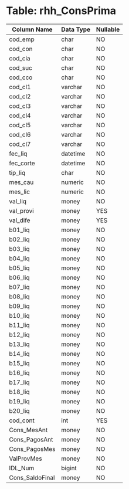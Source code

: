 # Table: rhh_ConsPrima

| Column Name | Data Type | Nullable |
|-------------|-----------|----------|
| cod_emp | char | NO |
| cod_con | char | NO |
| cod_cia | char | NO |
| cod_suc | char | NO |
| cod_cco | char | NO |
| cod_cl1 | varchar | NO |
| cod_cl2 | varchar | NO |
| cod_cl3 | varchar | NO |
| cod_cl4 | varchar | NO |
| cod_cl5 | varchar | NO |
| cod_cl6 | varchar | NO |
| cod_cl7 | varchar | NO |
| fec_liq | datetime | NO |
| fec_corte | datetime | NO |
| tip_liq | char | NO |
| mes_cau | numeric | NO |
| mes_lic | numeric | NO |
| val_liq | money | NO |
| val_provi | money | YES |
| val_dife | money | YES |
| b01_liq | money | NO |
| b02_liq | money | NO |
| b03_liq | money | NO |
| b04_liq | money | NO |
| b05_liq | money | NO |
| b06_liq | money | NO |
| b07_liq | money | NO |
| b08_liq | money | NO |
| b09_liq | money | NO |
| b10_liq | money | NO |
| b11_liq | money | NO |
| b12_liq | money | NO |
| b13_liq | money | NO |
| b14_liq | money | NO |
| b15_liq | money | NO |
| b16_liq | money | NO |
| b17_liq | money | NO |
| b18_liq | money | NO |
| b19_liq | money | NO |
| b20_liq | money | NO |
| cod_cont | int | YES |
| Cons_MesAnt | money | NO |
| Cons_PagosAnt | money | NO |
| Cons_PagosMes | money | NO |
| ValProvMes | money | NO |
| IDL_Num | bigint | NO |
| Cons_SaldoFinal | money | NO |
